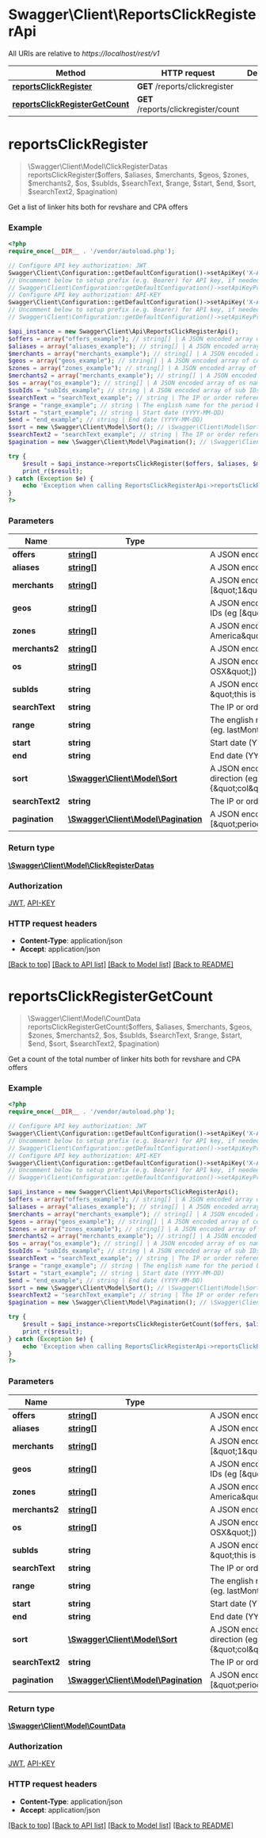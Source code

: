 # Swagger\Client\ReportsClickRegisterApi

All URIs are relative to *https://localhost/rest/v1*

Method | HTTP request | Description
------------- | ------------- | -------------
[**reportsClickRegister**](ReportsClickRegisterApi.md#reportsClickRegister) | **GET** /reports/clickregister | 
[**reportsClickRegisterGetCount**](ReportsClickRegisterApi.md#reportsClickRegisterGetCount) | **GET** /reports/clickregister/count | 


# **reportsClickRegister**
> \Swagger\Client\Model\ClickRegisterDatas reportsClickRegister($offers, $aliases, $merchants, $geos, $zones, $merchants2, $os, $subIds, $searchText, $range, $start, $end, $sort, $searchText2, $pagination)



Get a list of linker hits both for revshare and CPA offers

### Example
```php
<?php
require_once(__DIR__ . '/vendor/autoload.php');

// Configure API key authorization: JWT
Swagger\Client\Configuration::getDefaultConfiguration()->setApiKey('X-Authorization-JWT', 'YOUR_API_KEY');
// Uncomment below to setup prefix (e.g. Bearer) for API key, if needed
// Swagger\Client\Configuration::getDefaultConfiguration()->setApiKeyPrefix('X-Authorization-JWT', 'Bearer');
// Configure API key authorization: API-KEY
Swagger\Client\Configuration::getDefaultConfiguration()->setApiKey('X-API-KEY', 'YOUR_API_KEY');
// Uncomment below to setup prefix (e.g. Bearer) for API key, if needed
// Swagger\Client\Configuration::getDefaultConfiguration()->setApiKeyPrefix('X-API-KEY', 'Bearer');

$api_instance = new Swagger\Client\Api\ReportsClickRegisterApi();
$offers = array("offers_example"); // string[] | A JSON encoded array of offer IDs (eg [\"1\",\"2\"])
$aliases = array("aliases_example"); // string[] | A JSON encoded array of alias IDs (eg [\"1\",\"2\"])
$merchants = array("merchants_example"); // string[] | A JSON encoded array of merchant IDs (eg [\"1\",\"22\"])
$geos = array("geos_example"); // string[] | A JSON encoded array of country (US and CA may also include region) IDs (eg [\"CA\",\"US-WA\"])
$zones = array("zones_example"); // string[] | A JSON encoded array of continent names (eg [\"North America\", \"Asia\"])
$merchants2 = array("merchants_example"); // string[] | A JSON encoded array of language codes (eg [\"en\"])
$os = array("os_example"); // string[] | A JSON encoded array of os names (eg [\"Linux\", \"Mac OSX\"])
$subIds = "subIds_example"; // string | A JSON encoded array of sub IDs (eg [\"this is my sub ID\", \"this is an alternate sub ID\"])
$searchText = "searchText_example"; // string | The IP or order reference to search for
$range = "range_example"; // string | The english name for the period being searched, encoded in camel case (eg. lastMonth or customRange)
$start = "start_example"; // string | Start date (YYYY-MM-DD)
$end = "end_example"; // string | End date (YYYY-MM-DD)
$sort = new \Swagger\Client\Model\Sort(); // \Swagger\Client\Model\Sort | A JSON encoded object with the column to sort on and the sort direction (eg. {\"col\":\"sales\",\"dir\":\"DESC\"})
$searchText2 = "searchText_example"; // string | The IP or order reference to search for
$pagination = new \Swagger\Client\Model\Pagination(); // \Swagger\Client\Model\Pagination | A JSON encoded array with the columns to group data on (eg. [\"period\",\"alias\"])

try {
    $result = $api_instance->reportsClickRegister($offers, $aliases, $merchants, $geos, $zones, $merchants2, $os, $subIds, $searchText, $range, $start, $end, $sort, $searchText2, $pagination);
    print_r($result);
} catch (Exception $e) {
    echo 'Exception when calling ReportsClickRegisterApi->reportsClickRegister: ', $e->getMessage(), PHP_EOL;
}
?>
```

### Parameters

Name | Type | Description  | Notes
------------- | ------------- | ------------- | -------------
 **offers** | [**string[]**](../Model/string.md)| A JSON encoded array of offer IDs (eg [\&quot;1\&quot;,\&quot;2\&quot;]) |
 **aliases** | [**string[]**](../Model/string.md)| A JSON encoded array of alias IDs (eg [\&quot;1\&quot;,\&quot;2\&quot;]) |
 **merchants** | [**string[]**](../Model/string.md)| A JSON encoded array of merchant IDs (eg [\&quot;1\&quot;,\&quot;22\&quot;]) |
 **geos** | [**string[]**](../Model/string.md)| A JSON encoded array of country (US and CA may also include region) IDs (eg [\&quot;CA\&quot;,\&quot;US-WA\&quot;]) |
 **zones** | [**string[]**](../Model/string.md)| A JSON encoded array of continent names (eg [\&quot;North America\&quot;, \&quot;Asia\&quot;]) |
 **merchants2** | [**string[]**](../Model/string.md)| A JSON encoded array of language codes (eg [\&quot;en\&quot;]) |
 **os** | [**string[]**](../Model/string.md)| A JSON encoded array of os names (eg [\&quot;Linux\&quot;, \&quot;Mac OSX\&quot;]) |
 **subIds** | **string**| A JSON encoded array of sub IDs (eg [\&quot;this is my sub ID\&quot;, \&quot;this is an alternate sub ID\&quot;]) |
 **searchText** | **string**| The IP or order reference to search for |
 **range** | **string**| The english name for the period being searched, encoded in camel case (eg. lastMonth or customRange) |
 **start** | **string**| Start date (YYYY-MM-DD) |
 **end** | **string**| End date (YYYY-MM-DD) |
 **sort** | [**\Swagger\Client\Model\Sort**](../Model/\Swagger\Client\Model\Sort.md)| A JSON encoded object with the column to sort on and the sort direction (eg. {\&quot;col\&quot;:\&quot;sales\&quot;,\&quot;dir\&quot;:\&quot;DESC\&quot;}) |
 **searchText2** | **string**| The IP or order reference to search for |
 **pagination** | [**\Swagger\Client\Model\Pagination**](../Model/\Swagger\Client\Model\Pagination.md)| A JSON encoded array with the columns to group data on (eg. [\&quot;period\&quot;,\&quot;alias\&quot;]) |

### Return type

[**\Swagger\Client\Model\ClickRegisterDatas**](../Model/ClickRegisterDatas.md)

### Authorization

[JWT](../../README.md#JWT), [API-KEY](../../README.md#API-KEY)

### HTTP request headers

 - **Content-Type**: application/json
 - **Accept**: application/json

[[Back to top]](#) [[Back to API list]](../../README.md#documentation-for-api-endpoints) [[Back to Model list]](../../README.md#documentation-for-models) [[Back to README]](../../README.md)

# **reportsClickRegisterGetCount**
> \Swagger\Client\Model\CountData reportsClickRegisterGetCount($offers, $aliases, $merchants, $geos, $zones, $merchants2, $os, $subIds, $searchText, $range, $start, $end, $sort, $searchText2, $pagination)



Get a count of the total number of linker hits both for revshare and CPA offers

### Example
```php
<?php
require_once(__DIR__ . '/vendor/autoload.php');

// Configure API key authorization: JWT
Swagger\Client\Configuration::getDefaultConfiguration()->setApiKey('X-Authorization-JWT', 'YOUR_API_KEY');
// Uncomment below to setup prefix (e.g. Bearer) for API key, if needed
// Swagger\Client\Configuration::getDefaultConfiguration()->setApiKeyPrefix('X-Authorization-JWT', 'Bearer');
// Configure API key authorization: API-KEY
Swagger\Client\Configuration::getDefaultConfiguration()->setApiKey('X-API-KEY', 'YOUR_API_KEY');
// Uncomment below to setup prefix (e.g. Bearer) for API key, if needed
// Swagger\Client\Configuration::getDefaultConfiguration()->setApiKeyPrefix('X-API-KEY', 'Bearer');

$api_instance = new Swagger\Client\Api\ReportsClickRegisterApi();
$offers = array("offers_example"); // string[] | A JSON encoded array of offer IDs (eg [\"1\",\"2\"])
$aliases = array("aliases_example"); // string[] | A JSON encoded array of alias IDs (eg [\"1\",\"2\"])
$merchants = array("merchants_example"); // string[] | A JSON encoded array of merchant IDs (eg [\"1\",\"22\"])
$geos = array("geos_example"); // string[] | A JSON encoded array of country (US and CA may also include region) IDs (eg [\"CA\",\"US-WA\"])
$zones = array("zones_example"); // string[] | A JSON encoded array of continent names (eg [\"North America\", \"Asia\"])
$merchants2 = array("merchants_example"); // string[] | A JSON encoded array of language codes (eg [\"en\"])
$os = array("os_example"); // string[] | A JSON encoded array of os names (eg [\"Linux\", \"Mac OSX\"])
$subIds = "subIds_example"; // string | A JSON encoded array of sub IDs (eg [\"this is my sub ID\", \"this is an alternate sub ID\"])
$searchText = "searchText_example"; // string | The IP or order reference to search for
$range = "range_example"; // string | The english name for the period being searched, encoded in camel case (eg. lastMonth or customRange)
$start = "start_example"; // string | Start date (YYYY-MM-DD)
$end = "end_example"; // string | End date (YYYY-MM-DD)
$sort = new \Swagger\Client\Model\Sort(); // \Swagger\Client\Model\Sort | A JSON encoded object with the column to sort on and the sort direction (eg. {\"col\":\"sales\",\"dir\":\"DESC\"})
$searchText2 = "searchText_example"; // string | The IP or order reference to search for
$pagination = new \Swagger\Client\Model\Pagination(); // \Swagger\Client\Model\Pagination | A JSON encoded array with the columns to group data on (eg. [\"period\",\"alias\"])

try {
    $result = $api_instance->reportsClickRegisterGetCount($offers, $aliases, $merchants, $geos, $zones, $merchants2, $os, $subIds, $searchText, $range, $start, $end, $sort, $searchText2, $pagination);
    print_r($result);
} catch (Exception $e) {
    echo 'Exception when calling ReportsClickRegisterApi->reportsClickRegisterGetCount: ', $e->getMessage(), PHP_EOL;
}
?>
```

### Parameters

Name | Type | Description  | Notes
------------- | ------------- | ------------- | -------------
 **offers** | [**string[]**](../Model/string.md)| A JSON encoded array of offer IDs (eg [\&quot;1\&quot;,\&quot;2\&quot;]) |
 **aliases** | [**string[]**](../Model/string.md)| A JSON encoded array of alias IDs (eg [\&quot;1\&quot;,\&quot;2\&quot;]) |
 **merchants** | [**string[]**](../Model/string.md)| A JSON encoded array of merchant IDs (eg [\&quot;1\&quot;,\&quot;22\&quot;]) |
 **geos** | [**string[]**](../Model/string.md)| A JSON encoded array of country (US and CA may also include region) IDs (eg [\&quot;CA\&quot;,\&quot;US-WA\&quot;]) |
 **zones** | [**string[]**](../Model/string.md)| A JSON encoded array of continent names (eg [\&quot;North America\&quot;, \&quot;Asia\&quot;]) |
 **merchants2** | [**string[]**](../Model/string.md)| A JSON encoded array of language codes (eg [\&quot;en\&quot;]) |
 **os** | [**string[]**](../Model/string.md)| A JSON encoded array of os names (eg [\&quot;Linux\&quot;, \&quot;Mac OSX\&quot;]) |
 **subIds** | **string**| A JSON encoded array of sub IDs (eg [\&quot;this is my sub ID\&quot;, \&quot;this is an alternate sub ID\&quot;]) |
 **searchText** | **string**| The IP or order reference to search for |
 **range** | **string**| The english name for the period being searched, encoded in camel case (eg. lastMonth or customRange) |
 **start** | **string**| Start date (YYYY-MM-DD) |
 **end** | **string**| End date (YYYY-MM-DD) |
 **sort** | [**\Swagger\Client\Model\Sort**](../Model/\Swagger\Client\Model\Sort.md)| A JSON encoded object with the column to sort on and the sort direction (eg. {\&quot;col\&quot;:\&quot;sales\&quot;,\&quot;dir\&quot;:\&quot;DESC\&quot;}) |
 **searchText2** | **string**| The IP or order reference to search for |
 **pagination** | [**\Swagger\Client\Model\Pagination**](../Model/\Swagger\Client\Model\Pagination.md)| A JSON encoded array with the columns to group data on (eg. [\&quot;period\&quot;,\&quot;alias\&quot;]) |

### Return type

[**\Swagger\Client\Model\CountData**](../Model/CountData.md)

### Authorization

[JWT](../../README.md#JWT), [API-KEY](../../README.md#API-KEY)

### HTTP request headers

 - **Content-Type**: application/json
 - **Accept**: application/json

[[Back to top]](#) [[Back to API list]](../../README.md#documentation-for-api-endpoints) [[Back to Model list]](../../README.md#documentation-for-models) [[Back to README]](../../README.md)

